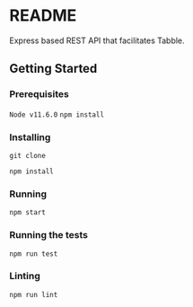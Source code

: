 # README #

Express based REST API that facilitates Tabble.

## Getting Started

### Prerequisites
`Node v11.6.0`
`npm install`

### Installing
`git clone `

`npm install`

### Running
`npm start`

### Running the tests
`npm run test`

### Linting
`npm run lint`
